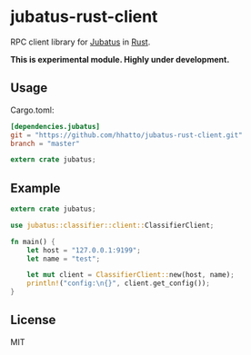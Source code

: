 jubatus-rust-client
===================

RPC client library for [Jubatus](http://jubat.us/) in [Rust](https://www.rust-lang.org/). 

**This is experimental module. Highly under development.**

## Usage

Cargo.toml:

```toml
[dependencies.jubatus]
git = "https://github.com/hhatto/jubatus-rust-client.git"
branch = "master"
```

```rust
extern crate jubatus;
```

## Example

```rust
extern crate jubatus;

use jubatus::classifier::client::ClassifierClient;

fn main() {
    let host = "127.0.0.1:9199";
    let name = "test";

    let mut client = ClassifierClient::new(host, name);
    println!("config:\n{}", client.get_config());
}
```

## License

MIT
